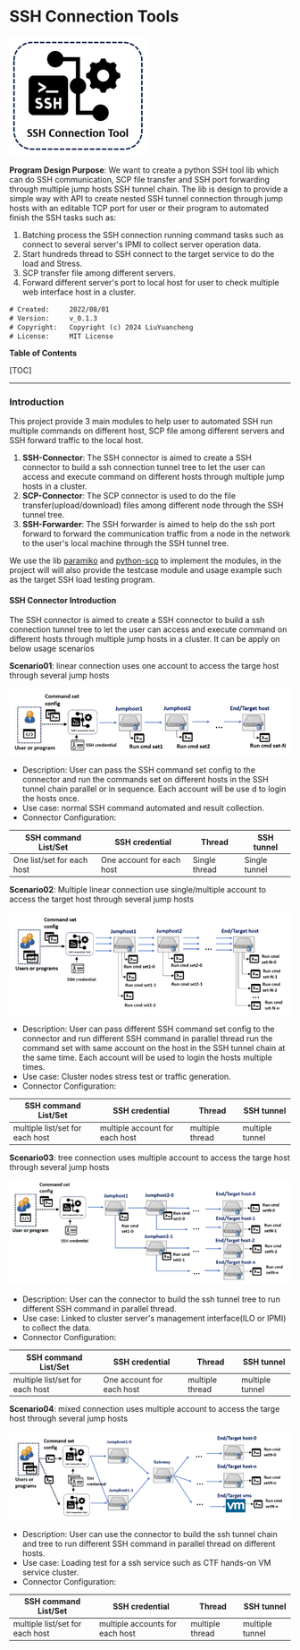 # SSH Connection Tools

![](doc/img/logo.png)

**Program Design Purpose**: We want to create a python SSH tool lib which can do SSH communication, SCP file transfer and SSH port forwarding through multiple jump hosts SSH tunnel chain. The lib is design to provide a simple way with API to create nested SSH tunnel connection through jump hosts with an editable TCP port for user or their program to automated finish the SSH tasks such as:

1. Batching process the SSH connection running command tasks such as connect to several server's IPMI to collect server operation data. 
2. Start hundreds thread to SSH connect to the target service to do the load and Stress. 
3. SCP transfer file among different servers. 
4. Forward different server's port to local host for user to check multiple web interface host in a cluster. 

```
# Created:     2022/08/01
# Version:     v_0.1.3
# Copyright:   Copyright (c) 2024 LiuYuancheng
# License:     MIT License  
```

**Table of Contents**

[TOC]

------

### Introduction

This project provide 3 main modules to help user to automated SSH run multiple commands on different host, SCP file among different servers and SSH forward traffic to the local host. 

1. **SSH-Connector**: The SSH connector is aimed to create a SSH connector to build a ssh connection tunnel tree to let the user can access and execute command on different hosts through multiple jump hosts in a cluster. 
2. **SCP-Connector**: The SCP connector is used to do the file transfer(upload/download) files among different node through the SSH  tunnel tree. 
3. **SSH-Forwarder**: The SSH forwarder is aimed to help do the ssh port forward to forward the communication traffic from a node in the network to the user's local machine through the SSH tunnel tree. 

We use the lib [paramiko](https://www.paramiko.org/) and [python-scp](https://pypi.org/project/scp/) to implement the modules, in the project will will also provide the testcase module and usage example such as the target SSH load testing program. 



#### SSH Connector Introduction

The SSH connector is aimed to create a SSH connector to build a ssh connection tunnel tree to let the user can access and execute command on different hosts through multiple jump hosts in a cluster. It can be apply on below usage scenarios

**Scenario01**: linear connection uses one account to access the targe host through several jump hosts

![](doc/img/rm_03_sce1.png)

- Description: User can pass the SSH command set config to the connector and run the commands set on different hosts in the SSH tunnel chain parallel or in sequence. Each account will be use d to login the hosts once.
- Use case: normal SSH command automated and result collection.
- Connector Configuration:

| SSH command List/Set       | SSH credential            | Thread        | SSH tunnel    |
| -------------------------- | ------------------------- | ------------- | ------------- |
| One list/set for each host | One account for each host | Single thread | Single tunnel |



**Scenario02**: Multiple linear connection use single/multiple account to access the target host through several jump hosts

![](doc/img/rm_04_sce2.png)

- Description: User can pass different SSH command set config to the connector and run different SSH command in parallel thread run the command set with same account on the host in the SSH tunnel chain at the same time. Each account will be used to login the hosts multiple times.
- Use case: Cluster nodes stress test or traffic generation.
- Connector Configuration:

| SSH command List/Set            | SSH credential                 | Thread          | SSH tunnel      |
| ------------------------------- | ------------------------------ | --------------- | --------------- |
| multiple list/set for each host | multiple account for each host | multiple thread | multiple tunnel |



**Scenario03**: tree connection uses multiple account to access the targe host through several jump hosts

![](doc/img/rm_05_sce3.png)

- Description: User can the connector to build the ssh tunnel tree to run different SSH command in parallel thread. 
- Use case: Linked to cluster server's management interface(ILO or IPMI) to collect the data. 
- Connector Configuration:

| SSH command List/Set            | SSH credential            | Thread          | SSH tunnel      |
| ------------------------------- | ------------------------- | --------------- | --------------- |
| multiple list/set for each host | One account for each host | multiple thread | multiple tunnel |



**Scenario04**: mixed connection uses multiple account to access the targe host through several jump hosts

![](doc/img/rm_06_sce4.png)

- Description: User can use the connector to build the ssh tunnel chain and tree to run different SSH command in parallel thread on different hosts.
- Use case: Loading test for a ssh service such as CTF hands-on VM service cluster. 
- Connector Configuration:

| SSH command List/Set            | SSH credential                  | Thread          | SSH tunnel      |
| ------------------------------- | ------------------------------- | --------------- | --------------- |
| multiple list/set for each host | multiple accounts for each host | multiple thread | multiple tunnel |



